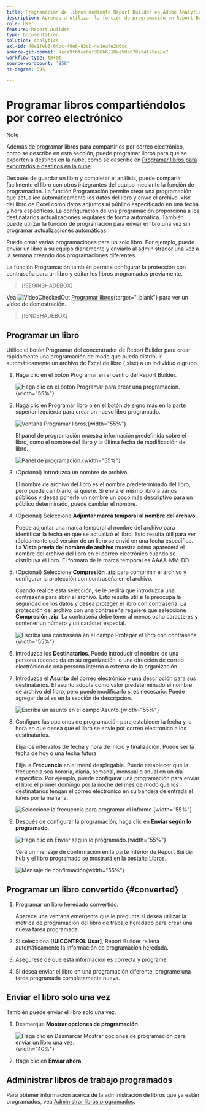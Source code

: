 ```yaml
---
title: Programación de libros mediante Report Builder en Adobe Analytics
description: Aprenda a utilizar la función de programación en Report Builder
role: User
feature: Report Builder
type: Documentation
solution: Analytics
exl-id: 40e1feb0-64bc-40e6-83cb-4a1ea7e2d0cc
source-git-commit: 9ece9f6fcebdf308b6218aa50ab78af4f75ee8e7
workflow-type: tm+mt
source-wordcount: '858'
ht-degree: 69%

---
```


# Programar libros compartiéndolos por correo electrónico

>[!NOTE]
>
>Además de programar libros para compartirlos por correo electrónico, como se describe en esta sección, puede programar libros para que se exporten a destinos en la nube, como se describe en [Programar libros para exportarlos a destinos en la nube](/help/analyze/report-builder/report-builder-export.md).

Después de guardar un libro y completar el análisis, puede compartir fácilmente el libro con otros integrantes del equipo mediante la función de programación. La función Programación permite crear una programación que actualice automáticamente los datos del libro y envíe el archivo .xlsx del libro de Excel como datos adjuntos al público especificado en una fecha y hora específicas. La configuración de una programación proporciona a los destinatarios actualizaciones regulares de forma automática. También puede utilizar la función de programación para enviar el libro una vez sin programar actualizaciones automáticas.

Puede crear varias programaciones para un solo libro. Por ejemplo, puede enviar un libro a su equipo diariamente y enviarlo al administrador una vez a la semana creando dos programaciones diferentes.

La función Programación también permite configurar la protección con contraseña para un libro y editar los libros programados previamente.


>[!BEGINSHADEBOX]

Vea ![VideoCheckedOut](/help/assets/icons/VideoCheckedOut.svg) [Programar libros](https://video.tv.adobe.com/v/3417503?quality=12&learn=on&captions=spa){target="_blank"} para ver un vídeo de demostración.

>[!ENDSHADEBOX]


## Programar un libro

Utilice el botón Programar del concentrador de Report Builder para crear rápidamente una programación de modo que pueda distribuir automáticamente un archivo de Excel de libro (.xlsx) a un individuo o grupo.

1. Haga clic en el botón Programar en el centro del Report Builder.

   ![Haga clic en el botón Programar para crear una programación.](./assets/schedule-button.png){width="55%"}

1. Haga clic en Programar libro o en el botón de signo más en la parte superior izquierda para crear un nuevo libro programado.

   ![Ventana Programar libros.](./assets/schedule-workbook.png){width="55%"}

   El panel de programación muestra información predefinida sobre el libro, como el nombre del libro y la última fecha de modificación del libro.

   ![Panel de programación.](./assets/schedule-pane.png){width="55%"}

1. (Opcional) Introduzca un nombre de archivo.

   El nombre de archivo del libro es el nombre predeterminado del libro, pero puede cambiarlo, si quiere. Si envía el mismo libro a varios públicos y desea ponerle un nombre un poco más descriptivo para un público determinado, puede cambiar el nombre.

1. (Opcional) Seleccione **Adjuntar marca temporal al nombre del archivo**.

   Puede adjuntar una marca temporal al nombre del archivo para identificar la fecha en que se actualizó el libro. Esto resulta útil para ver rápidamente qué versión de un libro se envió en una fecha específica. La **Vista previa del nombre de archivo** muestra cómo aparecerá el nombre del archivo del libro en el correo electrónico cuando se distribuya el libro. El formato de la marca temporal es AAAA-MM-DD.

1. (Opcional) Seleccione **Compresión .zip** para comprimir el archivo y configurar la protección con contraseña en el archivo.

   Cuando realice esta selección, se le pedirá que introduzca una contraseña para abrir el archivo. Esto resulta útil si le preocupa la seguridad de los datos y desea proteger el libro con contraseña. La protección del archivo con una contraseña requiere que seleccione **Compresión .zip**. La contraseña debe tener al menos ocho caracteres y contener un número y un carácter especial.

   ![Escriba una contraseña en el campo Proteger el libro con contraseña.](./assets/zip-compression.png){width="55%"}

1. Introduzca los **Destinatarios**. Puede introducir el nombre de una persona reconocida en su organización, o una dirección de correo electrónico de una persona interna o externa de la organización.

1. Introduzca el **Asunto** del correo electrónico y una descripción para sus destinatarios. El asunto adopta como valor predeterminado el nombre de archivo del libro, pero puede modificarlo si es necesario. Puede agregar detalles en la sección de descripción.

   ![Escriba un asunto en el campo Asunto.](./assets/recipients-subject.png){width="55%"}

1. Configure las opciones de programación para establecer la fecha y la hora en que desea que el libro se envíe por correo electrónico a los destinatarios.

   Elija los intervalos de fecha y hora de inicio y finalización. Puede ser la fecha de hoy o una fecha futura.

   Elija la **Frecuencia** en el menú desplegable. Puede establecer que la frecuencia sea horaria, diaria, semanal, mensual o anual en un día específico. Por ejemplo, puede configurar una programación para enviar el libro el primer domingo por la noche del mes de modo que los destinatarios tengan el correo electrónico en su bandeja de entrada el lunes por la mañana.

   ![Seleccione la frecuencia para programar el informe.](./assets/frequency.png){width="55%"}

1. Después de configurar la programación, haga clic en **Enviar según lo programado**.

   ![Haga clic en Enviar según lo programado.](./assets/send-on-schedule.png){width="55%"}

   Verá un mensaje de confirmación en la parte inferior de Report Builder hub y el libro programado se mostrará en la pestaña Libros.

   ![Mensaje de confirmación](./assets/confirmation-toast.png){width="55%"}

## Programar un libro convertido {#converted}

1. Programar un libro heredado [convertido](/help/analyze/report-builder/convert-workbooks.md).

   Aparece una ventana emergente que le pregunta si desea utilizar la métrica de programación del libro de trabajo heredado para crear una nueva tarea programada.

1. Si selecciona **[!UICONTROL Usar]**, Report Builder rellena automáticamente la información de programación heredada.

1. Asegúrese de que esta información es correcta y programe.

1. Si desea enviar el libro en una programación diferente, programe una tarea programada completamente nueva.


## Enviar el libro solo una vez

También puede enviar el libro solo una vez.

1. Desmarque **Mostrar opciones de programación**.

   ![Haga clic en Desmarcar Mostrar opciones de programación para enviar un libro una vez.](./assets/send-now.png){width="40%"}

1. Haga clic en **Enviar ahora**.

## Administrar libros de trabajo programados

Para obtener información acerca de la administración de libros que ya están programados, vea [Administrar libros programados](/help/analyze/report-builder/manage-schedules-reportbuilder.md).
